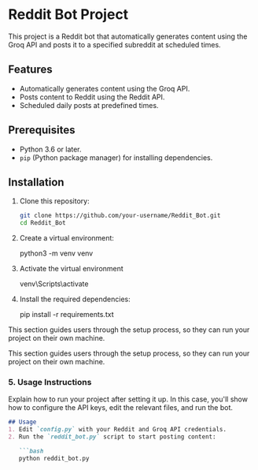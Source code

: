 # Reddit Bot Project

This project is a Reddit bot that automatically generates content using the Groq API and posts it to a specified subreddit at scheduled times.

## Features
- Automatically generates content using the Groq API.
- Posts content to Reddit using the Reddit API.
- Scheduled daily posts at predefined times.

## Prerequisites
- Python 3.6 or later.
- `pip` (Python package manager) for installing dependencies.

## Installation
1. Clone this repository:

   ```bash
   git clone https://github.com/your-username/Reddit_Bot.git
   cd Reddit_Bot

2. Create a virtual environment:

     python3 -m venv venv
   
3. Activate the virtual environment

     venv\Scripts\activate

4. Install the required dependencies:

     pip install -r requirements.txt


This section guides users through the setup process, so they can run your project on their own machine.

This section guides users through the setup process, so they can run your project on their own machine.

### **5. Usage Instructions**

Explain how to run your project after setting it up. In this case, you'll show how to configure the API keys, edit the relevant files, and run the bot.

```markdown
## Usage
1. Edit `config.py` with your Reddit and Groq API credentials.
2. Run the `reddit_bot.py` script to start posting content:

   ```bash
   python reddit_bot.py
